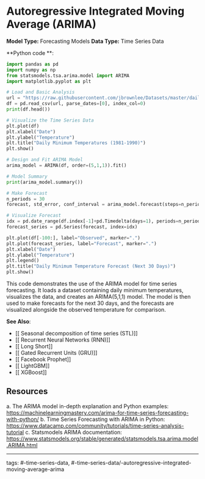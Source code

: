 #  Autoregressive Integrated Moving Average (ARIMA)
**Model Type:**  Forecasting Models
**Data Type:**  Time Series Data

**Python code **:


```python
import pandas as pd
import numpy as np
from statsmodels.tsa.arima.model import ARIMA
import matplotlib.pyplot as plt

# Load and Basic Analysis
url = "https://raw.githubusercontent.com/jbrownlee/Datasets/master/daily-min-temperatures.csv"
df = pd.read_csv(url, parse_dates=[0], index_col=0)
print(df.head())

# Visualize the Time Series Data
plt.plot(df)
plt.xlabel("Date")
plt.ylabel("Temperature")
plt.title("Daily Minimum Temperatures (1981-1990)")
plt.show()

# Design and Fit ARIMA Model
arima_model = ARIMA(df, order=(5,1,1)).fit()

# Model Summary
print(arima_model.summary())

# Make Forecast
n_periods = 30
forecast, std_error, conf_interval = arima_model.forecast(steps=n_periods, alpha=0.05)

# Visualize Forecast
idx = pd.date_range(df.index[-1]+pd.Timedelta(days=1), periods=n_periods, freq="D")
forecast_series = pd.Series(forecast, index=idx)

plt.plot(df[-100:], label="Observed", marker=".")
plt.plot(forecast_series, label="Forecast", marker=".")
plt.xlabel("Date")
plt.ylabel("Temperature")
plt.legend()
plt.title("Daily Minimum Temperature Forecast (Next 30 Days)")
plt.show()
```
This code demonstrates the use of the ARIMA model for time series forecasting. It loads a dataset containing daily minimum temperatures, visualizes the data, and creates an ARIMA(5,1,1) model. The model is then used to make forecasts for the next 30 days, and the forecasts are visualized alongside the observed temperature for comparison.


**See Also**:

- [[ Seasonal decomposition of time series (STL)]]
- [[ Recurrent Neural Networks (RNN)]]
- [[ Long Short]]
- [[ Gated Recurrent Units (GRU)]]
- [[ Facebook Prophet]]
- [[ LightGBM]]
- [[ XGBoost]]
## Resources

a. The ARIMA model in-depth explanation and Python examples: https://machinelearningmastery.com/arima-for-time-series-forecasting-with-python/
b. Time Series Forecasting with ARIMA in Python: https://www.datacamp.com/community/tutorials/time-series-analysis-tutorial
c. Statsmodels ARIMA documentation: https://www.statsmodels.org/stable/generated/statsmodels.tsa.arima.model.ARIMA.html


---
tags: #-time-series-data, #-time-series-data/-autoregressive-integrated-moving-average-arima
